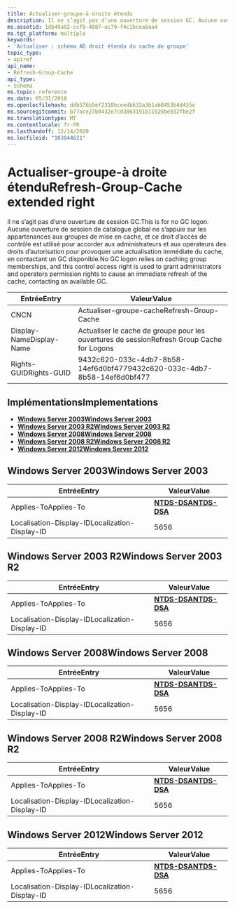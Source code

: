```yaml
---
title: Actualiser-groupe-à droite étendu
description: Il ne s’agit pas d’une ouverture de session GC. Aucune ouverture de session de catalogue global ne s’appuie sur les appartenances aux groupes de mise en cache, et ce droit d’accès de contrôle est utilisé pour accorder aux administrateurs et aux opérateurs des droits d’autorisation pour provoquer une actualisation immédiate du cache, en contactant un GC disponible.
ms.assetid: 1db49a92-ccf8-4087-ac79-f4c1bcea6aa4
ms.tgt_platform: multiple
keywords:
- 'Actualiser : schéma AD droit étendu du cache de groupe'
topic_type:
- apiref
api_name:
- Refresh-Group-Cache
api_type:
- Schema
ms.topic: reference
ms.date: 05/31/2018
ms.openlocfilehash: ddb576b5ef2310bceedb632a3b1ab8453b4d435e
ms.sourcegitcommit: b77ace27b0432e7cd3863191b11926be032fbe2f
ms.translationtype: MT
ms.contentlocale: fr-FR
ms.lasthandoff: 12/14/2020
ms.locfileid: "103844621"
---
```

# <a name="refresh-group-cache-extended-right"></a><span data-ttu-id="ee637-105">Actualiser-groupe-à droite étendu</span><span class="sxs-lookup"><span data-stu-id="ee637-105">Refresh-Group-Cache extended right</span></span>

<span data-ttu-id="ee637-106">Il ne s’agit pas d’une ouverture de session GC.</span><span class="sxs-lookup"><span data-stu-id="ee637-106">This is for no GC logon.</span></span> <span data-ttu-id="ee637-107">Aucune ouverture de session de catalogue global ne s’appuie sur les appartenances aux groupes de mise en cache, et ce droit d’accès de contrôle est utilisé pour accorder aux administrateurs et aux opérateurs des droits d’autorisation pour provoquer une actualisation immédiate du cache, en contactant un GC disponible.</span><span class="sxs-lookup"><span data-stu-id="ee637-107">No GC logon relies on caching group memberships, and this control access right is used to grant administrators and operators permission rights to cause an immediate refresh of the cache, contacting an available GC.</span></span>



| <span data-ttu-id="ee637-108">Entrée</span><span class="sxs-lookup"><span data-stu-id="ee637-108">Entry</span></span> | <span data-ttu-id="ee637-109">Valeur</span><span class="sxs-lookup"><span data-stu-id="ee637-109">Value</span></span> |
|--------------|--------------------------------------|
| <span data-ttu-id="ee637-110">CN</span><span class="sxs-lookup"><span data-stu-id="ee637-110">CN</span></span>           | <span data-ttu-id="ee637-111">Actualiser-groupe-cache</span><span class="sxs-lookup"><span data-stu-id="ee637-111">Refresh-Group-Cache</span></span>                  |
| <span data-ttu-id="ee637-112">Display-Name</span><span class="sxs-lookup"><span data-stu-id="ee637-112">Display-Name</span></span> | <span data-ttu-id="ee637-113">Actualiser le cache de groupe pour les ouvertures de session</span><span class="sxs-lookup"><span data-stu-id="ee637-113">Refresh Group Cache for Logons</span></span>       |
| <span data-ttu-id="ee637-114">Rights-GUID</span><span class="sxs-lookup"><span data-stu-id="ee637-114">Rights-GUID</span></span>  | <span data-ttu-id="ee637-115">9432c620-033c-4db7-8b58-14ef6d0bf477</span><span class="sxs-lookup"><span data-stu-id="ee637-115">9432c620-033c-4db7-8b58-14ef6d0bf477</span></span> |



## <a name="implementations"></a><span data-ttu-id="ee637-116">Implémentations</span><span class="sxs-lookup"><span data-stu-id="ee637-116">Implementations</span></span>

-   [<span data-ttu-id="ee637-117">**Windows Server 2003**</span><span class="sxs-lookup"><span data-stu-id="ee637-117">**Windows Server 2003**</span></span>](#windows-server-2003)
-   [<span data-ttu-id="ee637-118">**Windows Server 2003 R2**</span><span class="sxs-lookup"><span data-stu-id="ee637-118">**Windows Server 2003 R2**</span></span>](#windows-server-2003-r2)
-   [<span data-ttu-id="ee637-119">**Windows Server 2008**</span><span class="sxs-lookup"><span data-stu-id="ee637-119">**Windows Server 2008**</span></span>](#windows-server-2008)
-   [<span data-ttu-id="ee637-120">**Windows Server 2008 R2**</span><span class="sxs-lookup"><span data-stu-id="ee637-120">**Windows Server 2008 R2**</span></span>](#windows-server-2008-r2)
-   [<span data-ttu-id="ee637-121">**Windows Server 2012**</span><span class="sxs-lookup"><span data-stu-id="ee637-121">**Windows Server 2012**</span></span>](#windows-server-2012)

## <a name="windows-server-2003"></a><span data-ttu-id="ee637-122">Windows Server 2003</span><span class="sxs-lookup"><span data-stu-id="ee637-122">Windows Server 2003</span></span>



| <span data-ttu-id="ee637-123">Entrée</span><span class="sxs-lookup"><span data-stu-id="ee637-123">Entry</span></span> | <span data-ttu-id="ee637-124">Valeur</span><span class="sxs-lookup"><span data-stu-id="ee637-124">Value</span></span> |
|-------------------------|------------------------------------------|
| <span data-ttu-id="ee637-125">Applies-To</span><span class="sxs-lookup"><span data-stu-id="ee637-125">Applies-To</span></span>              | [<span data-ttu-id="ee637-126">**NTDS-DSA**</span><span class="sxs-lookup"><span data-stu-id="ee637-126">**NTDS-DSA**</span></span>](c-ntdsdsa.md)<br/> |
| <span data-ttu-id="ee637-127">Localisation-Display-ID</span><span class="sxs-lookup"><span data-stu-id="ee637-127">Localization-Display-ID</span></span> | <span data-ttu-id="ee637-128">56</span><span class="sxs-lookup"><span data-stu-id="ee637-128">56</span></span>                                       |



## <a name="windows-server-2003-r2"></a><span data-ttu-id="ee637-129">Windows Server 2003 R2</span><span class="sxs-lookup"><span data-stu-id="ee637-129">Windows Server 2003 R2</span></span>



| <span data-ttu-id="ee637-130">Entrée</span><span class="sxs-lookup"><span data-stu-id="ee637-130">Entry</span></span> | <span data-ttu-id="ee637-131">Valeur</span><span class="sxs-lookup"><span data-stu-id="ee637-131">Value</span></span> |
|-------------------------|------------------------------------------|
| <span data-ttu-id="ee637-132">Applies-To</span><span class="sxs-lookup"><span data-stu-id="ee637-132">Applies-To</span></span>              | [<span data-ttu-id="ee637-133">**NTDS-DSA**</span><span class="sxs-lookup"><span data-stu-id="ee637-133">**NTDS-DSA**</span></span>](c-ntdsdsa.md)<br/> |
| <span data-ttu-id="ee637-134">Localisation-Display-ID</span><span class="sxs-lookup"><span data-stu-id="ee637-134">Localization-Display-ID</span></span> | <span data-ttu-id="ee637-135">56</span><span class="sxs-lookup"><span data-stu-id="ee637-135">56</span></span>                                       |



## <a name="windows-server-2008"></a><span data-ttu-id="ee637-136">Windows Server 2008</span><span class="sxs-lookup"><span data-stu-id="ee637-136">Windows Server 2008</span></span>



| <span data-ttu-id="ee637-137">Entrée</span><span class="sxs-lookup"><span data-stu-id="ee637-137">Entry</span></span> | <span data-ttu-id="ee637-138">Valeur</span><span class="sxs-lookup"><span data-stu-id="ee637-138">Value</span></span> |
|-------------------------|------------------------------------------|
| <span data-ttu-id="ee637-139">Applies-To</span><span class="sxs-lookup"><span data-stu-id="ee637-139">Applies-To</span></span>              | [<span data-ttu-id="ee637-140">**NTDS-DSA**</span><span class="sxs-lookup"><span data-stu-id="ee637-140">**NTDS-DSA**</span></span>](c-ntdsdsa.md)<br/> |
| <span data-ttu-id="ee637-141">Localisation-Display-ID</span><span class="sxs-lookup"><span data-stu-id="ee637-141">Localization-Display-ID</span></span> | <span data-ttu-id="ee637-142">56</span><span class="sxs-lookup"><span data-stu-id="ee637-142">56</span></span>                                       |



## <a name="windows-server-2008-r2"></a><span data-ttu-id="ee637-143">Windows Server 2008 R2</span><span class="sxs-lookup"><span data-stu-id="ee637-143">Windows Server 2008 R2</span></span>



| <span data-ttu-id="ee637-144">Entrée</span><span class="sxs-lookup"><span data-stu-id="ee637-144">Entry</span></span> | <span data-ttu-id="ee637-145">Valeur</span><span class="sxs-lookup"><span data-stu-id="ee637-145">Value</span></span> |
|-------------------------|------------------------------------------|
| <span data-ttu-id="ee637-146">Applies-To</span><span class="sxs-lookup"><span data-stu-id="ee637-146">Applies-To</span></span>              | [<span data-ttu-id="ee637-147">**NTDS-DSA**</span><span class="sxs-lookup"><span data-stu-id="ee637-147">**NTDS-DSA**</span></span>](c-ntdsdsa.md)<br/> |
| <span data-ttu-id="ee637-148">Localisation-Display-ID</span><span class="sxs-lookup"><span data-stu-id="ee637-148">Localization-Display-ID</span></span> | <span data-ttu-id="ee637-149">56</span><span class="sxs-lookup"><span data-stu-id="ee637-149">56</span></span>                                       |



## <a name="windows-server-2012"></a><span data-ttu-id="ee637-150">Windows Server 2012</span><span class="sxs-lookup"><span data-stu-id="ee637-150">Windows Server 2012</span></span>



| <span data-ttu-id="ee637-151">Entrée</span><span class="sxs-lookup"><span data-stu-id="ee637-151">Entry</span></span> | <span data-ttu-id="ee637-152">Valeur</span><span class="sxs-lookup"><span data-stu-id="ee637-152">Value</span></span> |
|-------------------------|------------------------------------------|
| <span data-ttu-id="ee637-153">Applies-To</span><span class="sxs-lookup"><span data-stu-id="ee637-153">Applies-To</span></span>              | [<span data-ttu-id="ee637-154">**NTDS-DSA**</span><span class="sxs-lookup"><span data-stu-id="ee637-154">**NTDS-DSA**</span></span>](c-ntdsdsa.md)<br/> |
| <span data-ttu-id="ee637-155">Localisation-Display-ID</span><span class="sxs-lookup"><span data-stu-id="ee637-155">Localization-Display-ID</span></span> | <span data-ttu-id="ee637-156">56</span><span class="sxs-lookup"><span data-stu-id="ee637-156">56</span></span>                                       |



 

 





